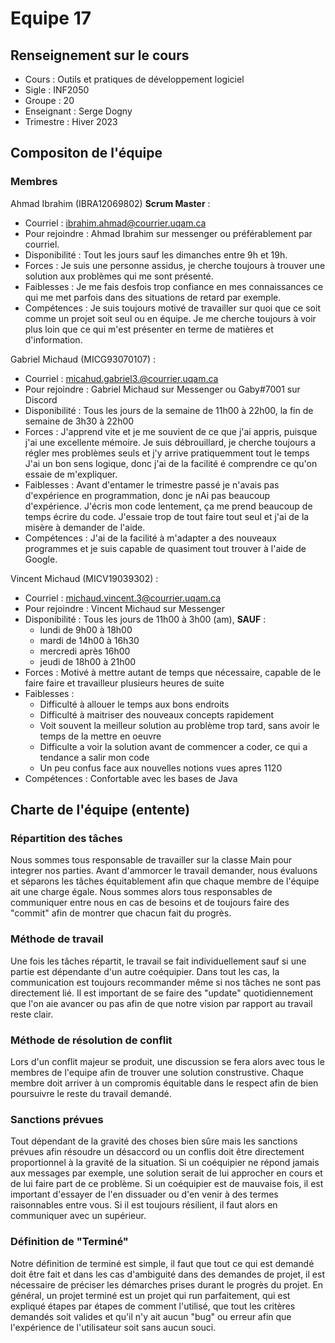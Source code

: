 # Equipe 17

## Renseignement sur le cours

- Cours      : Outils et pratiques de développement logiciel
- Sigle      : INF2050
- Groupe     : 20
- Enseignant : Serge Dogny
- Trimestre  : Hiver 2023




## Compositon de l'équipe

### Membres

Ahmad Ibrahim (IBRA12069802) **Scrum Master** :
- Courriel 	     : ibrahim.ahmad@courrier.uqam.ca  
- Pour rejoindre : Ahmad Ibrahim sur messenger ou préférablement par courriel.
- Disponibilité  : Tout les jours sauf les dimanches entre 9h et 19h.
- Forces 	       : Je suis une personne assidus, je cherche toujours à trouver une solution aux problèmes qui me sont présenté. 
- Faiblesses     : Je me fais desfois trop confiance en mes connaissances ce qui me met parfois dans des situations de retard par exemple.
- Compétences    : Je suis toujours motivé de travailler sur quoi que ce soit comme un projet soit seul ou en équipe. Je me cherche toujours à voir plus loin que ce qui m'est présenter
                   en terme de matières et d'information. 



Gabriel Michaud (MICG93070107) : 
- Courriel 	     : micahud.gabriel3.@courrier.uqam.ca 
- Pour rejoindre : Gabriel Michaud sur Messenger ou Gaby#7001 sur Discord
- Disponibilité  : Tous les jours de la semaine de 11h00 à 22h00, la fin de semaine de 3h30 à 22h00
- Forces 	     : J'apprend vite et je me souvient de ce que j'ai appris, puisque j'ai une excellente mémoire. 
	             Je suis débrouillard, je cherche toujours a régler mes problèmes seuls et j'y arrive pratiquemment tout le temps
	             J'ai un bon sens logique, donc j'ai de la facilité é comprendre ce qu'on essaie de m'expliquer.
- Faiblesses     : Avant d'entamer le trimestre passé je n'avais pas d'expérience en programmation, donc je nAi pas beaucoup d'expérience.
		       J'écris mon code lentement, ça me prend beaucoup de temps écrire du code.
		       J'essaie trop de tout faire tout seul et j'ai de la misère à demander de l'aide.
- Compétences    : J'ai de la facilité à m'adapter a des nouveaux programmes et je suis capable de quasiment tout trouver à l'aide de Google.



Vincent Michaud (MICV19039302) :
- Courriel 	     : michaud.vincent.3@courrier.uqam.ca
- Pour rejoindre : Vincent Michaud sur Messenger
- Disponibilité  : Tous les jours de 11h00 à 3h00 (am), **SAUF** : 
  - lundi de 9h00 à 18h00
  - mardi de 14h00 à 16h30
  - mercredi après 16h00
  - jeudi de 18h00 à 21h00
- Forces 	     : Motivé à mettre autant de temps que nécessaire, capable de le faire
faire et travailleur plusieurs heures de suite
- Faiblesses     : 
  - Difficulté à allouer le temps aux bons endroits
  - Difficulté à maitriser des nouveaux concepts rapidement
  - Voit souvent la meilleur solution au problème trop tard, sans avoir le temps de la mettre en oeuvre
  - Difficulte a voir la solution avant de commencer a coder, ce qui a tendance a salir mon code
  - Un peu confus face aux nouvelles notions vues apres 1120
- Compétences    : Confortable avec les bases de Java

## Charte de l'équipe (entente) 

### Répartition des tâches

Nous sommes tous responsable de travailler sur la classe Main pour integrer nos parties.
Avant d'ammorcer le travail demander, nous évaluons et séparons les tâches équitablement afin que chaque membre de l'équipe ait une charge égale. Nous sommes alors tous responsables de 
communiquer entre nous en cas de besoins et de toujours faire des "commit" afin de montrer que chacun fait du progrès.

### Méthode de travail

Une fois les tâches répartit, le travail se fait individuellement sauf si une partie est dépendante d'un autre coéquipier. Dans tout les cas, la communication est toujours recommander même si
nos tâches ne sont pas directement lié. Il est important de se faire des "update" quotidiennement que l'on aie avancer ou pas afin de que notre vision par rapport au travail reste clair.

### Méthode de résolution de conflit

Lors d'un conflit majeur se produit, une discussion se fera alors avec tous le membres de l'equipe afin 
de trouver une solution construstive. Chaque membre doit arriver à un compromis équitable dans le respect afin de bien poursuivre le reste du travail demandé. 

### Sanctions prévues

Tout dépendant de la gravité des choses bien sûre mais les sanctions prévues afin résoudre un désaccord ou un conflis doit être directement proportionnel à la gravité
de la situation. Si un coéquipier ne répond jamais aux messages par exemple, une solution serait de lui approcher en cours et de lui faire part de ce problème. Si un coéquipier est de mauvaise fois, il est important d'essayer de l'en dissuader ou d'en venir à des termes raisonnables entre vous. Si il est toujours résilient, il faut alors en communiquer avec un supérieur.

### Définition de "Terminé" 

Notre définition de terminé est simple, il faut que tout ce qui est demandé doit être fait et dans les cas d'ambiguité dans des demandes de projet, il est nécessaire de préciser les démarches 
prises durant le progrès du projet. En général, un projet terminé est un projet qui run parfaitement, qui est expliqué étapes par étapes de comment l'utilisé, que tout les critères demandés soit
valides et qu'il n'y ait aucun "bug" ou erreur afin que l'expérience de l'utilisateur soit sans aucun souci.




